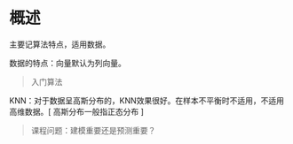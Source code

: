 # 概述

主要记算法特点，适用数据。

数据的特点：向量默认为列向量。

> 入门算法

KNN：对于数据呈高斯分布的，KNN效果很好。在样本不平衡时不适用，不适用高维数据。[ 高斯分布一般指正态分布 ]

> 课程问题：建模重要还是预测重要？


